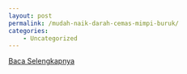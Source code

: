 ```yaml
---
layout: post
permalink: /mudah-naik-darah-cemas-mimpi-buruk/
categories:
    - Uncategorized
---
```


[Baca Selengkapnya](/08)